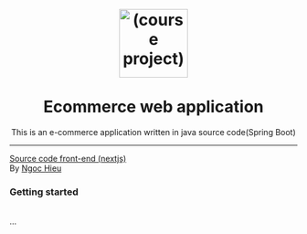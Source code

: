 <h1 align="center">
<br>
  <img src="https://res.cloudinary.com/dec25/image/upload/v1659378554/Artboard_1_copy_1_cbpaw9.png" alt="(course project)" width="120">
<br>
<br>
Ecommerce web application
</h1>

<p align="center">This is an e-commerce application written in java source code(Spring Boot)
</p>
<hr />
<a href="https://github.com/hieungocnguyen/Ecommerce_FrontEnd" target="_blank">Source code front-end (nextjs)</a>
<br/>
By <a href="https://github.com/hieungocnguyen/" target="_blank">Ngoc Hieu</a>
</h1>
<h3>Getting started</h3>
<br/>
...
